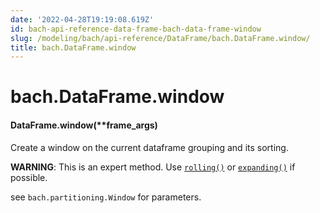 ```yaml
---
date: '2022-04-28T19:19:08.619Z'
id: bach-api-reference-data-frame-bach-data-frame-window
slug: /modeling/bach/api-reference/DataFrame/bach.DataFrame.window/
title: bach.DataFrame.window
---
```


# bach.DataFrame.window


#### DataFrame.window(\*\*frame_args)
Create a window on the current dataframe grouping and its sorting.

**WARNING**: This is an expert method. Use [`rolling()`](/docs/modeling/bach/api-reference/DataFrame/bach.DataFrame.rolling/#bach.DataFrame.rolling) or [`expanding()`](/docs/modeling/bach/api-reference/DataFrame/bach.DataFrame.expanding/#bach.DataFrame.expanding) if possible.

see `bach.partitioning.Window` for parameters.

<!-- !! processed by numpydoc !! -->
